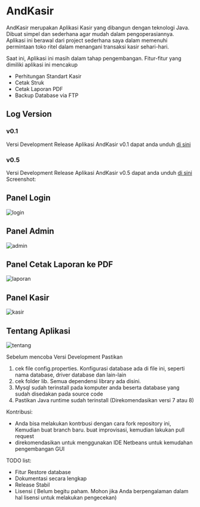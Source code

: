 # AndKasir

AndKasir merupakan Aplikasi Kasir yang dibangun dengan teknologi Java. Dibuat simpel dan sederhana agar mudah dalam pengoperasiannya. Aplikasi ini berawal dari project sederhana saya dalam memenuhi permintaan toko ritel dalam menangani transaksi kasir sehari-hari.

Saat ini, Aplikasi ini masih dalam tahap pengembangan. Fitur-fitur yang dimiliki aplikasi ini mencakup 

- Perhitungan Standart Kasir
- Cetak Struk
- Cetak Laporan PDF
- Backup Database via FTP

## Log Version

### v0.1
Versi Development Release Aplikasi AndKasir v0.1 dapat anda unduh [di sini](https://github.com/andriawan/AndKasir/files/1019473/AndKasir-v0.1.zip)

### v0.5
Versi Development Release Aplikasi AndKasir v0.5 dapat anda unduh [di sini](https://github.com/andriawan/AndKasir/releases/download/v0.5/AndKasir-v0.5.tar.gz)
Screenshot:

## Panel Login 
![login](https://github.com/andriawan/AndKasir/blob/development/screenshot/login.png "Panel Login")

## Panel Admin
![admin](https://github.com/andriawan/AndKasir/blob/development/screenshot/panel-admin.png "Panel Admin")

## Panel Cetak Laporan ke PDF 
![laporan](https://github.com/andriawan/AndKasir/blob/development/screenshot/Laporan-pdf.png "Laporan")

## Panel Kasir
![kasir](https://github.com/andriawan/AndKasir/blob/development/screenshot/panel-kasir.png "Panel Kasir")

## Tentang Aplikasi
![tentang](https://github.com/andriawan/AndKasir/blob/development/screenshot/about.png "Tentang Aplikasi")



Sebelum mencoba Versi Development Pastikan

1. cek file config.properties. Konfigurasi database ada di file ini, seperti nama database, driver database dan lain-lain
2. cek folder lib. Semua dependensi library ada disini.
3. Mysql sudah terinstall pada komputer anda beserta database yang sudah disedakan pada source code
4. Pastikan Java runtime sudah terinstall (Direkomendasikan versi 7 atau 8)


Kontribusi:
- Anda bisa melakukan kontrbusi dengan cara fork repository ini, Kemudian buat branch baru. buat improvisasi, kemudian lakukan pull request
- direkomendasikan untuk menggunakan IDE Netbeans untuk kemudahan pengembangan GUI

TODO list:
- Fitur Restore database
- Dokumentasi secara lengkap 
- Release Stabil
- Lisensi ( Belum begitu paham. Mohon jika Anda berpengalaman dalam hal lisensi untuk melakukan pengecekan)
